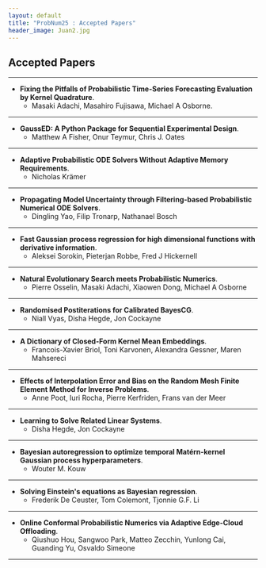```yaml
---
layout: default
title: "ProbNum25 : Accepted Papers"
header_image: Juan2.jpg
---
```

## Accepted Papers

 ---
- **Fixing the Pitfalls of Probabilistic Time-Series Forecasting Evaluation by Kernel Quadrature**.
  - Masaki Adachi, Masahiro Fujisawa, Michael A Osborne.
 ---
- **GaussED: A Python Package for Sequential Experimental Design**.
  - Matthew A Fisher, Onur Teymur, Chris J. Oates
 ---
- **Adaptive Probabilistic ODE Solvers Without Adaptive Memory Requirements**.
   - Nicholas Krämer
 ---
- **Propagating Model Uncertainty through Filtering-based Probabilistic Numerical ODE Solvers**.
  - Dingling Yao, Filip Tronarp, Nathanael Bosch
 ---
- **Fast Gaussian process regression for high dimensional functions with derivative information**.
  - Aleksei Sorokin, Pieterjan Robbe, Fred J Hickernell
 ---
- **Natural Evolutionary Search meets Probabilistic Numerics**.
  - Pierre Osselin, Masaki Adachi, Xiaowen Dong, Michael A Osborne
 ---
- **Randomised Postiterations for Calibrated BayesCG**.
  - Niall Vyas, Disha Hegde, Jon Cockayne
 ---
- **A Dictionary of Closed-Form Kernel Mean Embeddings**.
  - Francois-Xavier Briol, Toni Karvonen, Alexandra Gessner, Maren Mahsereci
 ---
- **Effects of Interpolation Error and Bias on the Random Mesh Finite Element Method for Inverse Problems**.
  - Anne Poot, Iuri Rocha, Pierre Kerfriden, Frans van der Meer
 ---
- **Learning to Solve Related Linear Systems**.
  - Disha Hegde, Jon Cockayne
 ---
- **Bayesian autoregression to optimize temporal Matérn-kernel Gaussian process hyperparameters**.
  - Wouter M. Kouw
 ---
- **Solving Einstein's equations as Bayesian regression**.
  - Frederik De Ceuster, Tom Colemont, Tjonnie G.F. Li
 ---
- **Online Conformal Probabilistic Numerics via Adaptive Edge-Cloud Offloading**.
  - Qiushuo Hou, Sangwoo Park, Matteo Zecchin, Yunlong Cai, Guanding Yu, Osvaldo Simeone

 ---



 
 

